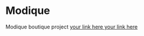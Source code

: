 # Modique
Modique boutique project
[your link here ](https://drive.google.com/file/d/1qcL_ix8XTgnYdzD19VCWry09oy6MPT56/view?usp=drive_link0)
 [your link here ](https://drive.google.com/file/d/1YY1R8uLQEDP6uHeBDn4xo5XfJxbTk1zG/view?usp=drive_link)
